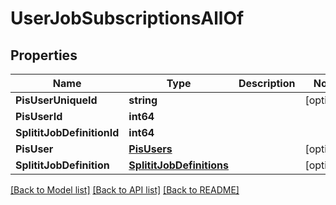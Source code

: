 # UserJobSubscriptionsAllOf

## Properties

Name | Type | Description | Notes
------------ | ------------- | ------------- | -------------
**PisUserUniqueId** | **string** |  | [optional] 
**PisUserId** | **int64** |  | 
**SplititJobDefinitionId** | **int64** |  | 
**PisUser** | [**PisUsers**](PisUsers.md) |  | [optional] 
**SplititJobDefinition** | [**SplititJobDefinitions**](SplititJobDefinitions.md) |  | [optional] 

[[Back to Model list]](../README.md#documentation-for-models) [[Back to API list]](../README.md#documentation-for-api-endpoints) [[Back to README]](../README.md)


